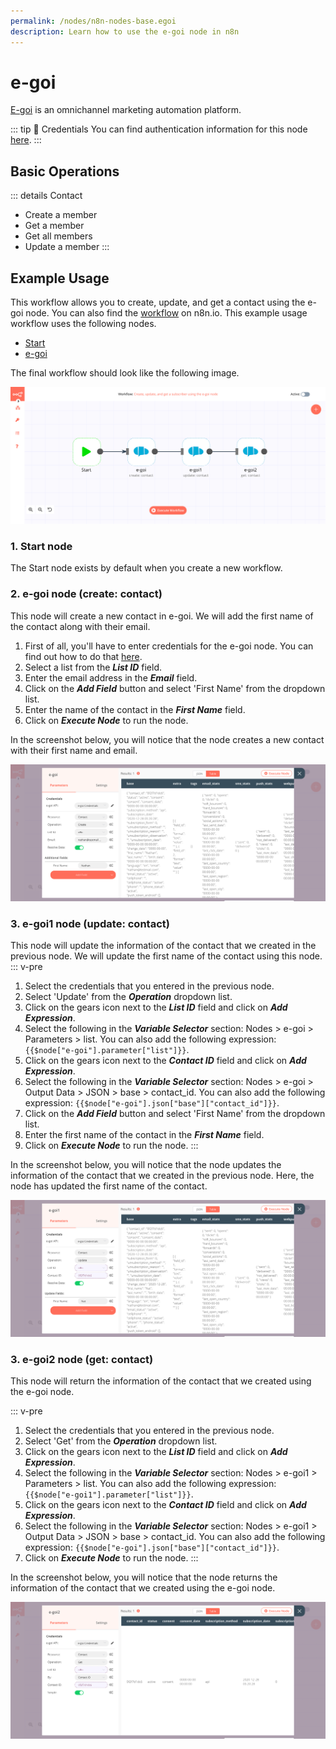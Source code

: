 ```yaml
---
permalink: /nodes/n8n-nodes-base.egoi
description: Learn how to use the e-goi node in n8n
---
```


# e-goi

[E-goi](https://www.e-goi.com/) is an omnichannel marketing automation platform.

::: tip 🔑 Credentials
You can find authentication information for this node [here](../../../credentials/Egoi/README.md).
:::

## Basic Operations

::: details Contact
- Create a member
- Get a member
- Get all members
- Update a member
:::

## Example Usage

This workflow allows you to create, update, and get a contact using the e-goi node. You can also find the [workflow](https://n8n.io/workflows/852) on n8n.io. This example usage workflow uses the following nodes.
- [Start](../../core-nodes/Start/README.md)
- [e-goi]()

The final workflow should look like the following image.

![A workflow with the e-goi node](./workflow.png)

### 1. Start node

The Start node exists by default when you create a new workflow.

### 2. e-goi node (create: contact)

This node will create a new contact in e-goi. We will add the first name of the contact along with their email.

1. First of all, you'll have to enter credentials for the e-goi node. You can find out how to do that [here](../../../credentials/Egoi/README.md).
2. Select a list from the ***List ID*** field.
3. Enter the email address in the ***Email*** field.
3. Click on the ***Add Field*** button and select 'First Name' from the dropdown list.
4. Enter the name of the contact in the ***First Name*** field.
5. Click on ***Execute Node*** to run the node.

In the screenshot below, you will notice that the node creates a new contact with their first name and email.

![Using the e-goi node to create a new contact](./e-goi_node.png)

### 3. e-goi1 node (update: contact)

This node will update the information of the contact that we created in the previous node. We will update the first name of the contact using this node.
::: v-pre
1. Select the credentials that you entered in the previous node.
2. Select 'Update' from the ***Operation*** dropdown list.
3. Click on the gears icon next to the ***List ID*** field and click on ***Add Expression***.
4. Select the following in the ***Variable Selector*** section: Nodes > e-goi > Parameters > list. You can also add the following expression: `{{$node["e-goi"].parameter["list"]}}`.
5. Click on the gears icon next to the ***Contact ID*** field and click on ***Add Expression***.
6. Select the following in the ***Variable Selector*** section: Nodes > e-goi > Output Data > JSON > base > contact_id. You can also add the following expression: `{{$node["e-goi"].json["base"]["contact_id"]}}`.
7. Click on the ***Add Field*** button and select 'First Name' from the dropdown list.
8. Enter the first name of the contact in the ***First Name*** field.
9. Click on ***Execute Node*** to run the node.
:::

In the screenshot below, you will notice that the node updates the information of the contact that we created in the previous node. Here, the node has updated the first name of the contact.

![Using the e-goi node to update the contact](./e-goi1_node.png)

### 3. e-goi2 node (get: contact)

This node will return the information of the contact that we created using the e-goi node.

::: v-pre
1. Select the credentials that you entered in the previous node.
2. Select 'Get' from the ***Operation*** dropdown list.
3. Click on the gears icon next to the ***List ID*** field and click on ***Add Expression***.
4. Select the following in the ***Variable Selector*** section: Nodes > e-goi1 > Parameters > list. You can also add the following expression: `{{$node["e-goi1"].parameter["list"]}}`.
5. Click on the gears icon next to the ***Contact ID*** field and click on ***Add Expression***.
6. Select the following in the ***Variable Selector*** section: Nodes > e-goi1 > Output Data > JSON > base > contact_id. You can also add the following expression: `{{$node["e-goi"].json["base"]["contact_id"]}}`.
5. Click on ***Execute Node*** to run the node.
:::

In the screenshot below, you will notice that the node returns the information of the contact that we created using the e-goi node.

![Using the e-goi node to get the information of the contact](./e-goi2_node.png)
